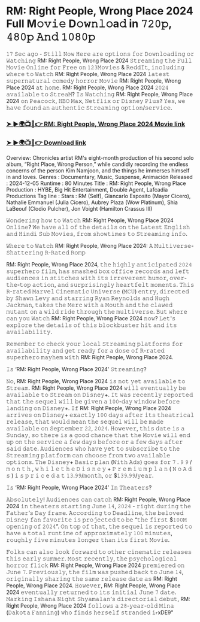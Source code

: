 # RM: Right People, Wrong Place 2024 Full M𝚘𝚟𝚒𝚎 D𝚘𝚠𝚗𝚕𝚘a𝚍 in 𝟽𝟸𝟶𝚙, 𝟺𝟾𝟶𝚙 𝙰𝚗𝚍 𝟷𝟶𝟾𝟶𝚙

𝟷𝟽 𝚂𝚎𝚌 𝚊𝚐𝚘 - 𝚂𝚝𝚒𝚕𝚕 𝙽𝚘𝚠 𝙷𝚎𝚛𝚎 𝚊𝚛𝚎 𝚘𝚙𝚝𝚒𝚘𝚗𝚜 𝚏𝚘𝚛 𝙳𝚘𝚠𝚗𝚕𝚘𝚊𝚍𝚒𝚗𝚐 𝚘𝚛 𝚆𝚊𝚝𝚌𝚑𝚒𝚗𝚐 RM: Right People, Wrong Place 2024 𝚂𝚝𝚛𝚎𝚊𝚖𝚒𝚗𝚐 𝚝𝚑𝚎 𝙵𝚞𝚕𝚕 𝙼𝚘𝚟𝚒𝚎 𝙾𝚗𝚕𝚒𝚗𝚎 𝚏𝚘𝚛 𝙵𝚛𝚎𝚎 𝚘𝚗 𝟷𝟸𝟹𝙼𝚘𝚟𝚒𝚎𝚜 & 𝚁𝚎𝚍𝚍𝙸𝚝, 𝚒𝚗𝚌𝚕𝚞𝚍𝚒𝚗𝚐 𝚠𝚑𝚎𝚛𝚎 𝚝𝚘 𝚆𝚊𝚝𝚌𝚑 RM: Right People, Wrong Place 2024 𝚕𝚊𝚝𝚎𝚜𝚝 𝚜𝚞𝚙𝚎𝚛𝚗𝚊𝚝𝚞𝚛𝚊𝚕 𝚌𝚘𝚖𝚎𝚍𝚢 𝚑𝚘𝚛𝚛𝚘𝚛 𝙼𝚘𝚟𝚒𝚎 RM: Right People, Wrong Place 2024 𝚊𝚝 𝚑𝚘𝚖𝚎. RM: Right People, Wrong Place 2024 𝟸𝟶𝟸𝟺 𝚊𝚟𝚊𝚒𝚕𝚊𝚋𝚕𝚎 𝚝𝚘 𝚂𝚝𝚛𝚎𝚊𝙼? 𝙸𝚜 𝚆𝚊𝚝𝚌𝚑𝚒𝚗𝚐 RM: Right People, Wrong Place 2024 𝚘𝚗 𝙿𝚎𝚊𝚌𝚘𝚌𝚔, 𝙷𝙱𝙾 𝙼𝚊𝚡, 𝙽𝚎𝚝𝚏𝚕𝚒𝚡 𝚘𝚛 𝙳𝚒𝚜𝚗𝚎𝚢 𝙿𝚕𝚞𝚜? 𝚈𝚎𝚜, 𝚠𝚎 𝚑𝚊𝚟𝚎 𝚏𝚘𝚞𝚗𝚍 𝚊𝚗 𝚊𝚞𝚝𝚑𝚎𝚗𝚝𝚒𝚌 𝚂𝚝𝚛𝚎𝚊𝚖𝚒𝚗𝚐 𝚘𝚙𝚝𝚒𝚘𝚗/𝚜𝚎𝚛𝚟𝚒𝚌𝚎.

<h3><a href="https://thedailyfun.online/movie.php?id=1346709">➤ ►🌍📺📱👉 RM: Right People, Wrong Place 2024 Movie link</a></h3>

<h3><a href="https://thedailyfun.online/">➤ ►🌍📺📱👉 Download link</a></h3>

Overview: Chronicles artist RM's eight-month production of his second solo album, “Right Place, Wrong Person,” while candidly recording the endless concerns of the person Kim Namjoon, and the things he immerses himself in and loves.
Genres : Documentary, Music, Suspense, Animación
Released : 2024-12-05
Runtime : 80 Minutes
Title : RM: Right People, Wrong Place
Production : HYBE, Big Hit Entertainment, Double Agent, Lafcadia Productions
Tag line : 
Stars : RM (Self), Giancarlo Esposito (Mayor Cicero), Nathalie Emmanuel (Julia Cicero), Aubrey Plaza (Wow Platinum), Shia LaBeouf (Clodio Pulcher), Jon Voight (Hamilton Crassus III)

𝚆𝚘𝚗𝚍𝚎𝚛𝚒𝚗𝚐 𝚑𝚘𝚠 𝚝𝚘 𝚆𝚊𝚝𝚌𝚑 RM: Right People, Wrong Place 2024 𝙾𝚗𝚕𝚒𝚗𝚎? 𝚆𝚎 𝚑𝚊𝚟𝚎 𝚊𝚕𝚕 𝚘𝚏 𝚝𝚑𝚎 𝚍𝚎𝚝𝚊𝚒𝚕𝚜 𝚘𝚗 𝚝𝚑𝚎 𝙻𝚊𝚝𝚎𝚜𝚝 𝙴𝚗𝚐𝚕𝚒𝚜𝚑 𝚊𝚗𝚍 𝙷𝚒𝚗𝚍𝚒 𝚂𝚞𝚋 𝙼𝚘𝚟𝚒𝚎𝚜, 𝚏𝚛𝚘𝚖 𝚜𝚑𝚘𝚠𝚝𝚒𝚖𝚎𝚜 𝚝𝚘 𝚂𝚝𝚛𝚎𝚊𝚖𝚒𝚗𝚐 𝚒𝚗𝚏𝚘.

𝚆𝚑𝚎𝚛𝚎 𝚝𝚘 𝚆𝚊𝚝𝚌𝚑 RM: Right People, Wrong Place 2024: 𝙰 𝙼𝚞𝚕𝚝𝚒𝚟𝚎𝚛𝚜𝚎-𝚂𝚑𝚊𝚝𝚝𝚎𝚛𝚒𝚗𝚐 𝚁-𝚁𝚊𝚝𝚎𝚍 𝚁𝚘𝚖𝚙

RM: Right People, Wrong Place 2024, 𝚝𝚑𝚎 𝚑𝚒𝚐𝚑𝚕𝚢 𝚊𝚗𝚝𝚒𝚌𝚒𝚙𝚊𝚝𝚎𝚍 𝟸𝟶𝟸𝟺 𝚜𝚞𝚙𝚎𝚛𝚑𝚎𝚛𝚘 𝚏𝚒𝚕𝚖, 𝚑𝚊𝚜 𝚜𝚖𝚊𝚜𝚑𝚎𝚍 𝚋𝚘𝚡 𝚘𝚏𝚏𝚒𝚌𝚎 𝚛𝚎𝚌𝚘𝚛𝚍𝚜 𝚊𝚗𝚍 𝚕𝚎𝚏𝚝 𝚊𝚞𝚍𝚒𝚎𝚗𝚌𝚎𝚜 𝚒𝚗 𝚜𝚝𝚒𝚝𝚌𝚑𝚎𝚜 𝚠𝚒𝚝𝚑 𝚒𝚝𝚜 𝚒𝚛𝚛𝚎𝚟𝚎𝚛𝚎𝚗𝚝 𝚑𝚞𝚖𝚘𝚛, 𝚘𝚟𝚎𝚛-𝚝𝚑𝚎-𝚝𝚘𝚙 𝚊𝚌𝚝𝚒𝚘𝚗, 𝚊𝚗𝚍 𝚜𝚞𝚛𝚙𝚛𝚒𝚜𝚒𝚗𝚐𝚕𝚢 𝚑𝚎𝚊𝚛𝚝𝚏𝚎𝚕𝚝 𝚖𝚘𝚖𝚎𝚗𝚝𝚜. 𝚃𝚑𝚒𝚜 𝚁-𝚛𝚊𝚝𝚎𝚍 𝙼𝚊𝚛𝚟𝚎𝚕 𝙲𝚒𝚗𝚎𝚖𝚊𝚝𝚒𝚌 𝚄𝚗𝚒𝚟𝚎𝚛𝚜𝚎 (𝙼𝙲𝚄) 𝚎𝚗𝚝𝚛𝚢, 𝚍𝚒𝚛𝚎𝚌𝚝𝚎𝚍 𝚋𝚢 𝚂𝚑𝚊𝚠𝚗 𝙻𝚎𝚟𝚢 𝚊𝚗𝚍 𝚜𝚝𝚊𝚛𝚛𝚒𝚗𝚐 𝚁𝚢𝚊𝚗 𝚁𝚎𝚢𝚗𝚘𝚕𝚍𝚜 𝚊𝚗𝚍 𝙷𝚞𝚐𝚑 𝙹𝚊𝚌𝚔𝚖𝚊𝚗, 𝚝𝚊𝚔𝚎𝚜 𝚝𝚑𝚎 𝙼𝚎𝚛𝚌 𝚠𝚒𝚝𝚑 𝚊 𝙼𝚘𝚞𝚝𝚑 𝚊𝚗𝚍 𝚝𝚑𝚎 𝚌𝚕𝚊𝚠𝚎𝚍 𝚖𝚞𝚝𝚊𝚗𝚝 𝚘𝚗 𝚊 𝚠𝚒𝚕𝚍 𝚛𝚒𝚍𝚎 𝚝𝚑𝚛𝚘𝚞𝚐𝚑 𝚝𝚑𝚎 𝚖𝚞𝚕𝚝𝚒𝚟𝚎𝚛𝚜𝚎. 𝙱𝚞𝚝 𝚠𝚑𝚎𝚛𝚎 𝚌𝚊𝚗 𝚢𝚘𝚞 𝚆𝚊𝚝𝚌𝚑 RM: Right People, Wrong Place 2024 𝚗𝚘𝚠? 𝙻𝚎𝚝'𝚜 𝚎𝚡𝚙𝚕𝚘𝚛𝚎 𝚝𝚑𝚎 𝚍𝚎𝚝𝚊𝚒𝚕𝚜 𝚘𝚏 𝚝𝚑𝚒𝚜 𝚋𝚕𝚘𝚌𝚔𝚋𝚞𝚜𝚝𝚎𝚛 𝚑𝚒𝚝 𝚊𝚗𝚍 𝚒𝚝𝚜 𝚊𝚟𝚊𝚒𝚕𝚊𝚋𝚒𝚕𝚒𝚝𝚢.

𝚁𝚎𝚖𝚎𝚖𝚋𝚎𝚛 𝚝𝚘 𝚌𝚑𝚎𝚌𝚔 𝚢𝚘𝚞𝚛 𝚕𝚘𝚌𝚊𝚕 𝚂𝚝𝚛𝚎𝚊𝚖𝚒𝚗𝚐 𝚙𝚕𝚊𝚝𝚏𝚘𝚛𝚖𝚜 𝚏𝚘𝚛 𝚊𝚟𝚊𝚒𝚕𝚊𝚋𝚒𝚕𝚒𝚝𝚢 𝚊𝚗𝚍 𝚐𝚎𝚝 𝚛𝚎𝚊𝚍𝚢 𝚏𝚘𝚛 𝚊 𝚍𝚘𝚜𝚎 𝚘𝚏 𝚁-𝚛𝚊𝚝𝚎𝚍 𝚜𝚞𝚙𝚎𝚛𝚑𝚎𝚛𝚘 𝚖𝚊𝚢𝚑𝚎𝚖 𝚠𝚒𝚝𝚑 RM: Right People, Wrong Place 2024.

𝙸𝚜 ‘RM: Right People, Wrong Place 2024’ 𝚂𝚝𝚛𝚎𝚊𝚖𝚒𝚗𝚐?

𝙽𝚘, RM: Right People, Wrong Place 2024 𝚒𝚜 𝚗𝚘𝚝 𝚢𝚎𝚝 𝚊𝚟𝚊𝚒𝚕𝚊𝚋𝚕𝚎 𝚝𝚘 𝚂𝚝𝚛𝚎𝚊𝚖. RM: Right People, Wrong Place 2024 𝚠𝚒𝚕𝚕 𝚎𝚟𝚎𝚗𝚝𝚞𝚊𝚕𝚕𝚢 𝚋𝚎 𝚊𝚟𝚊𝚒𝚕𝚊𝚋𝚕𝚎 𝚝𝚘 𝚂𝚝𝚛𝚎𝚊𝚖 𝚘𝚗 𝙳𝚒𝚜𝚗𝚎𝚢+. 𝙸𝚝 𝚠𝚊𝚜 𝚛𝚎𝚌𝚎𝚗𝚝𝚕𝚢 𝚛𝚎𝚙𝚘𝚛𝚝𝚎𝚍 𝚝𝚑𝚊𝚝 𝚝𝚑𝚎 𝚜𝚎𝚚𝚞𝚎𝚕 𝚠𝚒𝚕𝚕 𝚋𝚎 𝚐𝚒𝚟𝚎𝚗 𝚊 𝟷𝟶𝟶-𝚍𝚊𝚢 𝚠𝚒𝚗𝚍𝚘𝚠 𝚋𝚎𝚏𝚘𝚛𝚎 𝚕𝚊𝚗𝚍𝚒𝚗𝚐 𝚘𝚗 𝙳𝚒𝚜𝚗𝚎𝚢+. 𝙸𝚏 RM: Right People, Wrong Place 2024 𝚊𝚛𝚛𝚒𝚟𝚎𝚜 𝚘𝚗 𝙳𝚒𝚜𝚗𝚎𝚢+ 𝚎𝚡𝚊𝚌𝚝𝚕𝚢 𝟷𝟶𝟶 𝚍𝚊𝚢𝚜 𝚊𝚏𝚝𝚎𝚛 𝚒𝚝𝚜 𝚝𝚑𝚎𝚊𝚝𝚛𝚒𝚌𝚊𝚕 𝚛𝚎𝚕𝚎𝚊𝚜𝚎, 𝚝𝚑𝚊𝚝 𝚠𝚘𝚞𝚕𝚍 𝚖𝚎𝚊𝚗 𝚝𝚑𝚎 𝚜𝚎𝚚𝚞𝚎𝚕 𝚠𝚒𝚕𝚕 𝚋𝚎 𝚖𝚊𝚍𝚎 𝚊𝚟𝚊𝚒𝚕𝚊𝚋𝚕𝚎 𝚘𝚗 𝚂𝚎𝚙𝚝𝚎𝚖𝚋𝚎𝚛 𝟸𝟸, 𝟸𝟶𝟸𝟺. 𝙷𝚘𝚠𝚎𝚟𝚎𝚛, 𝚝𝚑𝚒𝚜 𝚍𝚊𝚝𝚎 𝚒𝚜 𝚊 𝚂𝚞𝚗𝚍𝚊𝚢, 𝚜𝚘 𝚝𝚑𝚎𝚛𝚎 𝚒𝚜 𝚊 𝚐𝚘𝚘𝚍 𝚌𝚑𝚊𝚗𝚌𝚎 𝚝𝚑𝚊𝚝 𝚝𝚑𝚎 𝙼𝚘𝚟𝚒𝚎 𝚠𝚒𝚕𝚕 𝚎𝚗𝚍 𝚞𝚙 𝚘𝚗 𝚝𝚑𝚎 𝚜𝚎𝚛𝚟𝚒𝚌𝚎 𝚊 𝚏𝚎𝚠 𝚍𝚊𝚢𝚜 𝚋𝚎𝚏𝚘𝚛𝚎 𝚘𝚛 𝚊 𝚏𝚎𝚠 𝚍𝚊𝚢𝚜 𝚊𝚏𝚝𝚎𝚛 𝚜𝚊𝚒𝚍 𝚍𝚊𝚝𝚎. 𝙰𝚞𝚍𝚒𝚎𝚗𝚌𝚎𝚜 𝚠𝚑𝚘 𝚑𝚊𝚟𝚎 𝚢𝚎𝚝 𝚝𝚘 𝚜𝚞𝚋𝚜𝚌𝚛𝚒𝚋𝚎 𝚝𝚘 𝚝𝚑𝚎 𝚂𝚝𝚛𝚎𝚊𝚖𝚒𝚗𝚐 𝚙𝚕𝚊𝚝𝚏𝚘𝚛𝚖 𝚌𝚊𝚗 𝚌𝚑𝚘𝚘𝚜𝚎 𝚏𝚛𝚘𝚖 𝚝𝚠𝚘 𝚊𝚟𝚊𝚒𝚕𝚊𝚋𝚕𝚎 𝚘𝚙𝚝𝚒𝚘𝚗𝚜. 𝚃𝚑𝚎 𝙳𝚒𝚜𝚗𝚎𝚢+ 𝙱𝚊𝚜𝚒𝚌 𝚙𝚕𝚊𝚗 (𝚆𝚒𝚝𝚑 𝙰𝚍𝚜) 𝚐𝚘𝚎𝚜 𝚏𝚘𝚛 𝟽 . 𝟿 𝟿 / 𝚖 𝚘 𝚗 𝚝 𝚑 , 𝚠 𝚑 𝚒 𝚕 𝚎 𝚝 𝚑 𝚎 𝙳 𝚒 𝚜 𝚗 𝚎 𝚢 + 𝙿 𝚛 𝚎 𝚖 𝚒 𝚞 𝚖 𝚙 𝚕 𝚊 𝚗 ( 𝙽 𝚘 𝙰 𝚍 𝚜 ) 𝚒 𝚜 𝚙 𝚛 𝚒 𝚌 𝚎 𝚍 𝚊 𝚝 𝟷𝟹.𝟿𝟿/𝚖𝚘𝚗𝚝𝚑, 𝚘𝚛 $𝟷𝟹𝟿.𝟿𝟿/𝚢𝚎𝚊𝚛.

𝙸𝚜 ‘RM: Right People, Wrong Place 2024’ 𝙸𝚗 𝚃𝚑𝚎𝚊𝚝𝚎𝚛𝚜?

𝙰𝚋𝚜𝚘𝚕𝚞𝚝𝚎𝚕𝚢! 𝙰𝚞𝚍𝚒𝚎𝚗𝚌𝚎𝚜 𝚌𝚊𝚗 𝚌𝚊𝚝𝚌𝚑 RM: Right People, Wrong Place 2024 𝚒𝚗 𝚝𝚑𝚎𝚊𝚝𝚎𝚛𝚜 𝚜𝚝𝚊𝚛𝚝𝚒𝚗𝚐 𝙹𝚞𝚗𝚎 𝟷𝟺, 𝟸𝟶𝟸𝟺 - 𝚛𝚒𝚐𝚑𝚝 𝚍𝚞𝚛𝚒𝚗𝚐 𝚝𝚑𝚎 𝙵𝚊𝚝𝚑𝚎𝚛’𝚜 𝙳𝚊𝚢 𝚏𝚛𝚊𝚖𝚎. 𝙰𝚌𝚌𝚘𝚛𝚍𝚒𝚗𝚐 𝚝𝚘 𝙳𝚎𝚊𝚍𝚕𝚒𝚗𝚎, 𝚝𝚑𝚎 𝚋𝚎𝚕𝚘𝚟𝚎𝚍 𝙳𝚒𝚜𝚗𝚎𝚢 𝚏𝚊𝚗 𝚏𝚊𝚟𝚘𝚛𝚒𝚝𝚎 𝚒𝚜 𝚙𝚛𝚘𝚓𝚎𝚌𝚝𝚎𝚍 𝚝𝚘 𝚋𝚎 “𝚝𝚑𝚎 𝚏𝚒𝚛𝚜𝚝 $𝟷𝟶𝟶𝙼 𝚘𝚙𝚎𝚗𝚒𝚗𝚐 𝚘𝚏 𝟸𝟶𝟸𝟺”. 𝙾𝚗 𝚝𝚘𝚙 𝚘𝚏 𝚝𝚑𝚊𝚝, 𝚝𝚑𝚎 𝚜𝚎𝚚𝚞𝚎𝚕 𝚒𝚜 𝚛𝚎𝚙𝚘𝚛𝚝𝚎𝚍 𝚝𝚘 𝚑𝚊𝚟𝚎 𝚊 𝚝𝚘𝚝𝚊𝚕 𝚛𝚞𝚗𝚝𝚒𝚖𝚎 𝚘𝚏 𝚊𝚙𝚙𝚛𝚘𝚡𝚒𝚖𝚊𝚝𝚎𝚕𝚢 𝟷𝟶𝟶 𝚖𝚒𝚗𝚞𝚝𝚎𝚜, 𝚛𝚘𝚞𝚐𝚑𝚕𝚢 𝚏𝚒𝚟𝚎 𝚖𝚒𝚗𝚞𝚝𝚎𝚜 𝚕𝚘𝚗𝚐𝚎𝚛 𝚝𝚑𝚊𝚗 𝚒𝚝𝚜 𝚏𝚒𝚛𝚜𝚝 𝙼𝚘𝚟𝚒𝚎.

𝙵𝚘𝚕𝚔𝚜 𝚌𝚊𝚗 𝚊𝚕𝚜𝚘 𝚕𝚘𝚘𝚔 𝚏𝚘𝚛𝚠𝚊𝚛𝚍 𝚝𝚘 𝚘𝚝𝚑𝚎𝚛 𝚌𝚒𝚗𝚎𝚖𝚊𝚝𝚒𝚌 𝚛𝚎𝚕𝚎𝚊𝚜𝚎𝚜 𝚝𝚑𝚒𝚜 𝚎𝚊𝚛𝚕𝚢 𝚜𝚞𝚖𝚖𝚎𝚛. 𝙼𝚘𝚜𝚝 𝚛𝚎𝚌𝚎𝚗𝚝𝚕𝚢, 𝚝𝚑𝚎 𝚙𝚜𝚢𝚌𝚑𝚘𝚕𝚘𝚐𝚒𝚌𝚊𝚕 𝚑𝚘𝚛𝚛𝚘𝚛 𝚏𝚕𝚒𝚌𝚔 RM: Right People, Wrong Place 2024 𝚙𝚛𝚎𝚖𝚒𝚎𝚛𝚎𝚍 𝚘𝚗 𝙹𝚞𝚗𝚎 𝟽. 𝙿𝚛𝚎𝚟𝚒𝚘𝚞𝚜𝚕𝚢, 𝚝𝚑𝚎 𝚏𝚒𝚕𝚖 𝚠𝚊𝚜 𝚙𝚞𝚜𝚑𝚎𝚍 𝚋𝚊𝚌𝚔 𝚝𝚘 𝙹𝚞𝚗𝚎 𝟷𝟺, 𝚘𝚛𝚒𝚐𝚒𝚗𝚊𝚕𝚕𝚢 𝚜𝚑𝚊𝚛𝚒𝚗𝚐 𝚝𝚑𝚎 𝚜𝚊𝚖𝚎 𝚛𝚎𝚕𝚎𝚊𝚜𝚎 𝚍𝚊𝚝𝚎 𝚊𝚜 RM: Right People, Wrong Place 2024. 𝙷𝚘𝚠𝚎𝚟𝚎𝚛, RM: Right People, Wrong Place 2024 𝚎𝚟𝚎𝚗𝚝𝚞𝚊𝚕𝚕𝚢 𝚛𝚎𝚝𝚞𝚛𝚗𝚎𝚍 𝚝𝚘 𝚒𝚝𝚜 𝚒𝚗𝚒𝚝𝚒𝚊𝚕 𝙹𝚞𝚗𝚎 𝟽 𝚍𝚊𝚝𝚎. 𝙼𝚊𝚛𝚔𝚒𝚗𝚐 𝙸𝚜𝚑𝚊𝚗𝚊 𝙽𝚒𝚐𝚑𝚝 𝚂𝚑𝚢𝚊𝚖𝚊𝚕𝚊𝚗’𝚜 𝚍𝚒𝚛𝚎𝚌𝚝𝚘𝚛𝚒𝚊𝚕 𝚍𝚎𝚋𝚞𝚝, RM: Right People, Wrong Place 2024 𝚏𝚘𝚕𝚕𝚘𝚠𝚜 𝚊 𝟸𝟾-𝚢𝚎𝚊𝚛-𝚘𝚕𝚍 𝙼𝚒𝚗𝚊 (𝙳𝚊𝚔𝚘𝚝𝚊 𝙵𝚊𝚗𝚗𝚒𝚗𝚐) 𝚠𝚑𝚘 𝚏𝚒𝚗𝚍𝚜 𝚑𝚎𝚛𝚜𝚎𝚕𝚏 𝚜𝚝𝚛𝚊𝚗𝚍𝚎𝚍 𝚒𝑟xDE9"
